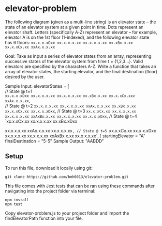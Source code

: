 # elevator-problem

The following diagram (​given as a multi-line string​) is an elevator state – the state of an elevator system at a given point in time. Dots represent an elevator shaft. Letters (specifically A-Z) represent an elevator – for example, elevator A is on the 1st floor (1-indexed), and the following elevator state has 6 floors:
  `xx.x.x.xDxx
  xx.x.x.x.xx
  xx.x.x.x.xx
  xx.xBx.x.xx
  xx.x.xCx.xx
  xxAx.x.x.xx`
  
Goal: Take as input a series of elevator states from an array, representing successive states of the elevator system from time ​t​​ = {1,2,3...}. Valid elevators are specified by the characters A-Z. Write a function that takes an array of elevator states, the starting elevator, and the final destination (floor) desired by the user.

Sample Input​:
elevatorStates = [<br/>
  // State @ t=1<br/>
  `xx.x.x.xDxx
   xx.x.x.x.xx
   xx.x.x.x.xx
   xx.xBx.x.xx
   xx.x.xCx.xxv
   xxAx.x.x.xx`,<br/>
  // State @ t=2
  `xx.x.x.x.xx
   xx.x.x.x.xx
   xxAx.x.x.xx
   xx.xBx.x.xx
   xx.x.xCx.xx
   xx.x.x.xDxx`,
  // State @ t=3
  `xx.x.xCx.xx
   xx.x.x.x.xx
   xx.x.x.x.xx
   xxAxBx.x.xx
   xx.x.x.x.xx
   xx.x.x.xDxx`,
  // State @ t=4
  `xx.x.xCx.xx
   xx.x.x.x.xx
   xx.xBx.xDxx
 
xx.x.x.x.xx
   xxAx.x.x.xx
   xx.x.x.x.xx`,
  // State @ t=5
  `xx.x.xCx.xx
   xx.x.x.xDxx
   xx.x.x.x.xx
   xx.x.x.x.xx
   xxAxBx.x.xx
   xx.x.x.x.xx`,
]
startingElevator = "A"
finalDestination = "5-5"
Sample Output​: "AABDD"

## Setup
To run this file, download it locally using git:
```
git clone https://github.com/bmh0013/elevator-problem.git
```

This file comes with Jest tests that can be ran using these commands after navigating into the project folder via terminal:
```
npm install
npm test
```

Copy elevator-problem.js to your project folder and import the findElevatorPath function into your file.

